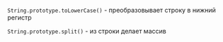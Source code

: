 `String.prototype.toLowerCase()` - преобразовывает строку в нижний регистр




`String.prototype.split()` - из строки делает массив
